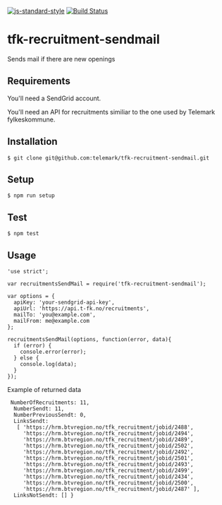 [![js-standard-style](https://img.shields.io/badge/code%20style-standard-brightgreen.svg?style=flat)](https://github.com/feross/standard)
[![Build Status](https://travis-ci.org/telemark/tfk-recruitment-sendmail.svg?branch=master)](https://travis-ci.org/telemark/tfk-recruitment-sendmail)

# tfk-recruitment-sendmail
Sends mail if there are new openings

## Requirements
You'll need a SendGrid account.

You'll need an API for recruitments similiar to the one used by Telemark fylkeskommune.

## Installation
```
$ git clone git@github.com:telemark/tfk-recruitment-sendmail.git
```

## Setup
```
$ npm run setup
```

## Test
```
$ npm test
```

## Usage

```
'use strict';

var recruitmentsSendMail = require('tfk-recruitment-sendmail');

var options = {
  apiKey: 'your-sendgrid-api-key',
  apiUrl: 'https://api.t-fk.no/recruitments',
  mailTo: 'you@example.com',
  mailFrom: me@example.com
};

recruitmentsSendMail(options, function(error, data){
  if (error) {
    console.error(error);
  } else {
    console.log(data);
  }
});
```

Example of returned data

```
 NumberOfRecruitments: 11,
  NumberSendt: 11,
  NumberPreviousSendt: 0,
  LinksSendt: 
   [ 'https://hrm.btvregion.no/tfk_recruitment/jobid/2488',
     'https://hrm.btvregion.no/tfk_recruitment/jobid/2494',
     'https://hrm.btvregion.no/tfk_recruitment/jobid/2489',
     'https://hrm.btvregion.no/tfk_recruitment/jobid/2502',
     'https://hrm.btvregion.no/tfk_recruitment/jobid/2492',
     'https://hrm.btvregion.no/tfk_recruitment/jobid/2501',
     'https://hrm.btvregion.no/tfk_recruitment/jobid/2493',
     'https://hrm.btvregion.no/tfk_recruitment/jobid/2499',
     'https://hrm.btvregion.no/tfk_recruitment/jobid/2434',
     'https://hrm.btvregion.no/tfk_recruitment/jobid/2500',
     'https://hrm.btvregion.no/tfk_recruitment/jobid/2487' ],
  LinksNotSendt: [] }
```

